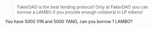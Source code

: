 > FakerDAO is the best lending protocol! Only at FakerDAO you can borrow a LAMBO if you provide enough collateral in LP tokens!

You have 5000 YIN and 5000 YANG, can you borrow 1 LAMBO?
